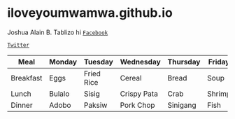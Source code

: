 # iloveyoumwamwa.github.io
Joshua Alain B. Tablizo
hi
[`Facebook`](https://facebook.com/)

[`Twitter`](https://twitter.com/)

| Meal | Monday | Tuesday | Wednesday | Thursday | Friday |
|------|--------|---------|-----------|----------|--------|
| Breakfast | Eggs | Fried Rice | Cereal | Bread | Soup |
| Lunch | Bulalo | Sisig | Crispy Pata | Crab | Shrimp |
| Dinner | Adobo | Paksiw | Pork Chop | Sinigang | Fish |
